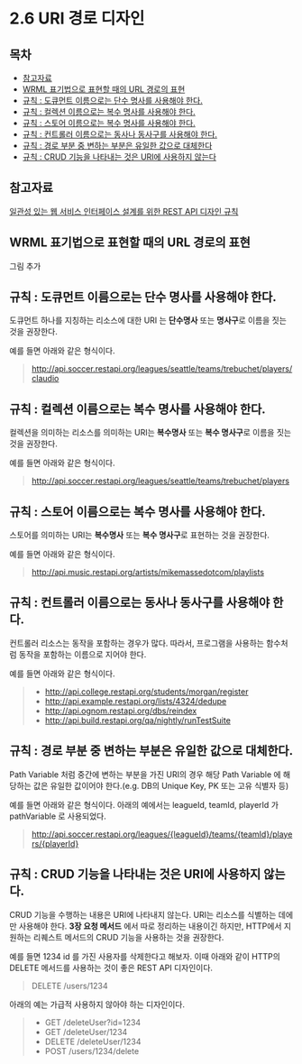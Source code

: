 # 2.6 URI 경로 디자인



## 목차

- [참고자료](#참고자료)
- [WRML 표기법으로 표현할 때의 URL 경로의 표현](#wrml-표기법으로-표현할-때의-url-경로의-표현)
- [규칙 : 도큐먼트 이름으로는 단수 명사를 사용해야 한다.](#규칙--도큐먼트-이름으로는-단수-명사를-사용해야-한다)
- [규칙 : 컬렉션 이름으로는 복수 명사를 사용해야 한다.](#규칙--컬렉션-이름으로는-복수-명사를-사용해야-한다)
- [규칙 : 스토어 이름으로는 복수 명사를 사용해야 한다.](#규칙--스토어-이름으로는-복수-명사를-사용해야-한다)
- [규칙 : 컨트롤러 이름으로는 동사나 동사구를 사용해야 한다.](#규칙--컨트롤러-이름으로는-동사나-동사구를-사용해야-한다)
- [규칙 : 경로 부분 중 변하는 부분은 유일한 값으로 대체한다](#규칙--경로-부분-중-변하는-부분은-유일한-값으로-대체한다)
- [규칙 : CRUD 기능을 나타내는 것은 URI에 사용하지 않는다](#규칙--crud-기능을-나타내는-것은-uri에-사용하지-않는다)



## 참고자료

[일관성 있는 웹 서비스 인터페이스 설계를 위한 REST API 디자인 규칙](www.yes24.com/Product/Goods/17945500) 



## WRML 표기법으로 표현할 때의 URL 경로의 표현

그림 추가



## 규칙 : 도큐먼트 이름으로는 단수 명사를 사용해야 한다.

도큐먼트 하나를 지칭하는 리소스에 대한 URI 는 **단수명사** 또는 **명사구**로 이름을 짓는 것을 권장한다.  

예를 들면 아래와 같은 형식이다.  

> http://api.soccer.restapi.org/leagues/seattle/teams/trebuchet/players/claudio

  

## 규칙 : 컬렉션 이름으로는 복수 명사를 사용해야 한다.

컬렉션을 의미하는 리소스를 의미하는 URI는 **복수명사** 또는 **복수 명사구**로 이름을 짓는 것을 권장한다.

예를 들면 아래와 같은 형식이다.

> http://api.soccer.restapi.org/leagues/seattle/teams/trebuchet/players

  

## 규칙 : 스토어 이름으로는 복수 명사를 사용해야 한다.

스토어를 의미하는 URI는 **복수명사** 또는 **복수 명사구**로 표현하는 것을 권장한다.   

예를 들면 아래와 같은 형식이다.

> http://api.music.restapi.org/artists/mikemassedotcom/playlists

  

## 규칙 : 컨트롤러 이름으로는 동사나 동사구를 사용해야 한다.

컨트롤러 리소스는 동작을 포함하는 경우가 많다. 따라서, 프로그램을 사용하는 함수처럼 동작을 포함하는 이름으로 지어야 한다.  

예를 들면 아래와 같은 형식이다.

> - http://api.college.restapi.org/students/morgan/register
> - http://api.example.restapi.org/lists/4324/dedupe
> - http://api.ognom.restapi.org/dbs/reindex
> - http://api.build.restapi.org/qa/nightly/runTestSuite

  

## 규칙 : 경로 부분 중 변하는 부분은 유일한 값으로 대체한다.

Path Variable 처럼 중간에 변하는 부분을 가진 URI의 경우 해당 Path Variable 에 해당하는 값은 유일한 값이어야 한다.(e.g. DB의 Unique Key, PK 또는 고유 식별자 등)

예를 들면 아래와 같은 형식이다. 아래의 예에서는 leagueId, teamId, playerId 가 pathVariable 로 사용되었다.  

> http://api.soccer.restapi.org/leagues/{leagueId}/teams/{teamId}/players/{playerId}



## 규칙 : CRUD 기능을 나타내는 것은 URI에 사용하지 않는다.

CRUD 기능을 수행하는 내용은 URI에 나타내지 않는다. URI는 리소스를 식별하는 데에만 사용해야 한다. **3장 요청 메서드** 에서 따로 정리하는 내용이긴 하지만, HTTP에서 지원하는 리퀘스트 메서드의 CRUD 기능을 사용하는 것을 권장한다.  

예를 들면 1234 id 를 가진 사용자를 삭제한다고 해보자. 이때 아래와 같이 HTTP의 DELETE 메서드를 사용하는 것이 좋은 REST API 디자인이다.

> DELETE /users/1234

  

아래의 예는 가급적 사용하지 않아야 하는 디자인이다.

> - GET /deleteUser?id=1234
> - GET /deleteUser/1234
> - DELETE /deleteUser/1234
> - POST /users/1234/delete


